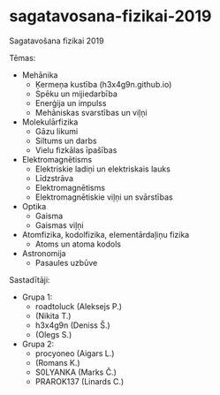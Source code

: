 # sagatavosana-fizikai-2019
Sagatavošana fizikai 2019

Tēmas:
* Mehānika
  * Ķermeņa kustība (h3x4g9n.github.io)
  * Spēku un mijiedarbība
  * Enerģija un impulss
  * Mehāniskas svarstības un viļņi
* Molekulārfizika
  * Gāzu likumi
  * Siltums un darbs
  * Vielu fizkālas īpašības
* Elektromagnētisms
  * Elektriskie ladiņi un elektriskais lauks
  * Līdzstrāva
  * Elektromagnētisms
  * Elektromagnētiskie viļņi un svārstības
* Optika
  * Gaisma
  * Gaismas viļņi
* Atomfizika, kodolfizika, elementārdaļiņu fizika
  * Atoms un atoma kodols
* Astronomija
  * Pasaules uzbūve


Sastadītāji:
* Grupa 1:
  * roadtoluck (Aleksejs P.)
  * (Nikita T.)
  * h3x4g9n (Deniss Š.)
  * (Olegs S.)
* Grupa 2:
  * procyoneo (Aigars L.)
  * (Romans K.)
  * S0LYANKA (Marks Č.)
  * PRAROK137 (Linards C.)
  

